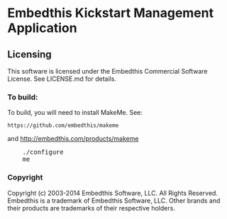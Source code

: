 Embedthis Kickstart Management Application
===

Licensing
---

This software is licensed under the Embedthis Commercial Software License.  See LICENSE.md for details.

### To build:

To build, you will need to install MakeMe. See:

    https://github.com/embedthis/makeme
and
    http://embedthis.com/products/makeme

<pre>
    ./configure
    me
</pre>

### Copyright

Copyright (c) 2003-2014 Embedthis Software, LLC. All Rights Reserved.
Embedthis is a trademark of Embedthis Software, LLC. Other brands and 
their products are trademarks of their respective holders.
